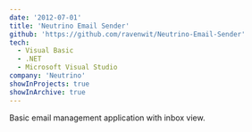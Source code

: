 ```yaml
---
date: '2012-07-01'
title: 'Neutrino Email Sender'
github: 'https://github.com/ravenwit/Neutrino-Email-Sender'
tech:
  - Visual Basic
  - .NET
  - Microsoft Visual Studio
company: 'Neutrino'
showInProjects: true
showInArchive: true
---
```


Basic email management application with inbox view. 